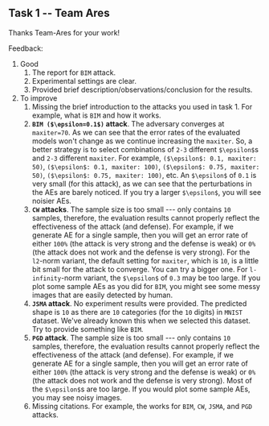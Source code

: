 ## Task 1 -- Team Ares

Thanks Team-Ares for your work!

Feedback:
1. Good
    1. The report for ``BIM`` attack.
    2. Experimental settings are clear.
    3. Provided brief description/observations/conclusion for the results.
2. To improve
    1. Missing the brief introduction to the attacks you used in task 1. For example, what is ``BIM`` and how it works.
    2. **``BIM ($\epsilon=0.1$)`` attack**. The adversary converges at ``maxiter=70``. As we can see that the error rates of the evaluated models won't change as we continue increasing the ``maxiter``. So, a better strategy is to select combinations of ``2-3`` different ``$\epsilon$``s and ``2-3`` different ``maxiter``. For example, ``($\epsilon$: 0.1, maxiter: 50)``, ``($\epsilon$: 0.1, maxiter: 100)``, ``($\epsilon$: 0.75, maxiter: 50)``, ``($\epsilon$: 0.75, maxiter: 100)``, etc. An ``$\epsilon$`` of ``0.1`` is very small (for this attack), as we can see that the perturbations in the AEs are barely noticed. If you try a larger ``$\epsilon$``, you will see noisier AEs.
    3. **``CW`` attacks**. The sample size is too small --- only contains ``10`` samples, therefore, the evaluation results cannot properly reflect the effectiveness of the attack (and defense). For example, if we generate AE for a single sample, then you will get an error rate of either ``100%`` (the attack is very strong and the defense is weak) or ``0%`` (the attack does not work and the defense is very strong). For the ``l2``-norm variant, the default setting for ``maxiter``, which is ``10``, is a little bit small for the attack to converge. You can try a bigger one. For ``l-infinity``-norm variant, the ``$\epsilon$`` of ``0.3`` may be too large. If you plot some sample AEs as you did for ``BIM``, you might see some messy images that are easily detected by human.
    4. **``JSMA`` attack**. No experiment results were provided. The predicted shape is ``10`` as there are ``10`` categories (for the ``10`` digits) in ``MNIST`` dataset. We've already known this when we selected this dataset. Try to provide something like ``BIM``.
    5. **``PGD`` attack**. The sample size is too small --- only contains ``10`` samples, therefore, the evaluation results cannot properly reflect the effectiveness of the attack (and defense). For example, if we generate AE for a single sample, then you will get an error rate of either ``100%`` (the attack is very strong and the defense is weak) or ``0%`` (the attack does not work and the defense is very strong). Most of the ``$\epsilon$``s are too large. If you would plot some sample AEs, you may see noisy images.
    6. Missing citations. For example, the works for ``BIM``, ``CW``, ``JSMA``, and ``PGD`` attacks.
    